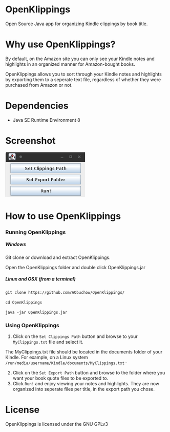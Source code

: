 # OpenKlippings

Open Source Java app for organizing Kindle clippings by book title.
# Why use OpenKlippings?
By default, on the Amazon site you can only see your Kindle notes and highlights in an organized manner for Amazon-bought books.

OpenKlippings allows you to sort through your Kindle notes and highlights by exporting them to a seperate text file, regardless of whether they were purchased from Amazon or not.

# Dependencies
- Java SE Runtime Environment 8

# Screenshot
![image](Screenshot.png?raw=true "OpenKlippings Interface")

# How to use OpenKlippings

### Running OpenKlippings

##### Windows

Git clone or download and extract OpenKlippings.

Open the OpenKlippings folder and double click OpenKlippings.jar

##### Linux and OSX (from a terminal)

`git clone https://github.com/AObuchow/OpenKlippings/`

`cd OpenKlippings`

`java -jar OpenKlippings.jar`

### Using OpenKlippings
1. Click on the `Set Clippings Path` button and browse to your `MyClippings.txt` file and select it. 

  The MyClippings.txt file should be located in the documents folder of your Kindle.
  For example, on a Linux system `/run/media/username/Kindle/documents/MyClippings.txt`⋅⋅
  
2. Click on the `Set Export Path` button and browse to the folder where you want your book quote files to be exported to.
3. Click `Run!` and enjoy viewing your notes and highlights. They are now organized into seperate files per title, in the export path you chose.

# License
OpenKlippings is licensed under the GNU GPLv3
